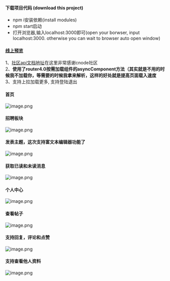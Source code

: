 #### 下载项目代码 (download this project)
* npm i安装依赖(install modules)
* npm start启动
* 打开浏览器,输入localhost:3000即可(open your borwser, input localhost:3000. otherwise you can wait to browser auto open window)
#### [线上预览](http:cnode.top:5000)<br/>
1、[社区api文档地址](https://cnodejs.org/api)在这里非常感谢cnode社区<br/>
2、**使用了router4.0按需加载组件的asyncComponent方法（其实就是不用的时候我不加载你，等需要的时候我拿来解析，这样的好处就是提高页面载入速度**<br/>
3、支持上拉加载更多, 支持登陆退出

#### 首页
![image.png](http://upload-images.jianshu.io/upload_images/8184266-7b7ae3953e1d5661.png?imageMogr2/auto-orient/strip%7CimageView2/2/w/1240)


#### 招聘板块
![image.png](http://upload-images.jianshu.io/upload_images/8184266-54d217210a1533c3.png?imageMogr2/auto-orient/strip%7CimageView2/2/w/1240)

#### 发表主题，这次支持富文本编辑器功能了
![image.png](http://upload-images.jianshu.io/upload_images/8184266-055d32d435b2e387.png?imageMogr2/auto-orient/strip%7CimageView2/2/w/1240)


#### 获取已读和未读消息
![image.png](http://upload-images.jianshu.io/upload_images/8184266-e3d69405c7344a11.png?imageMogr2/auto-orient/strip%7CimageView2/2/w/1240)


#### 个人中心
![image.png](http://upload-images.jianshu.io/upload_images/8184266-25b2a7eafc3cd0ae.png?imageMogr2/auto-orient/strip%7CimageView2/2/w/1240)


#### 查看帖子
![image.png](http://upload-images.jianshu.io/upload_images/8184266-ac4ca6efcc79f84f.png?imageMogr2/auto-orient/strip%7CimageView2/2/w/1240)

#### 支持回复，评论和点赞
![image.png](http://upload-images.jianshu.io/upload_images/8184266-91fda3f2dfd9a231.png?imageMogr2/auto-orient/strip%7CimageView2/2/w/1240)

#### 支持查看他人资料
![image.png](http://upload-images.jianshu.io/upload_images/8184266-690e5e0482dec767.png?imageMogr2/auto-orient/strip%7CimageView2/2/w/1240)
